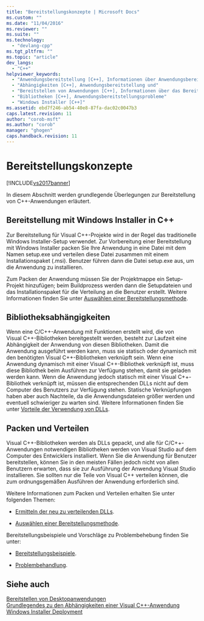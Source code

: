 ```yaml
---
title: "Bereitstellungskonzepte | Microsoft Docs"
ms.custom: ""
ms.date: "11/04/2016"
ms.reviewer: ""
ms.suite: ""
ms.technology: 
  - "devlang-cpp"
ms.tgt_pltfrm: ""
ms.topic: "article"
dev_langs: 
  - "C++"
helpviewer_keywords: 
  - "Anwendungsbereitstellung [C++], Informationen über Anwendungsbereitstellung"
  - "Abhängigkeiten [C++], Anwendungsbereitstellung und"
  - "Bereitstellen von Anwendungen [C++], Informationen über das Bereitstellen von Anwendungen"
  - "Bibliotheken [C++], Anwendungsbereitstellungsprobleme"
  - "Windows Installer [C++]"
ms.assetid: ebd7f246-ab54-40e8-87fa-dac02c0047b3
caps.latest.revision: 11
author: "corob-msft"
ms.author: "corob"
manager: "ghogen"
caps.handback.revision: 11
---
```

# Bereitstellungskonzepte
[!INCLUDE[vs2017banner](../assembler/inline/includes/vs2017banner.md)]

In diesem Abschnitt werden grundlegende Überlegungen zur Bereitstellung von C\+\+\-Anwendungen erläutert.  
  
## Bereitstellung mit Windows Installer in C\+\+  
 Zur Bereitstellung für Visual C\+\+\-Projekte wird in der Regel das traditionelle Windows Installer\-Setup verwendet.  Zur Vorbereitung einer Bereitstellung mit Windows Installer packen Sie Ihre Anwendung in eine Datei mit dem Namen setup.exe und verteilen diese Datei zusammen mit einem Installationspaket \(.msi\).  Benutzer führen dann die Datei setup.exe aus, um die Anwendung zu installieren.  
  
 Zum Packen der Anwendung müssen Sie der Projektmappe ein Setup\-Projekt hinzufügen; beim Buildprozess werden dann die Setupdateien und das Installationspaket für die Verteilung an die Benutzer erstellt.  Weitere Informationen finden Sie unter [Auswählen einer Bereitstellungsmethode](../ide/choosing-a-deployment-method.md).  
  
## Bibliotheksabhängigkeiten  
 Wenn eine C\/C\+\+\-Anwendung mit Funktionen erstellt wird, die von Visual C\+\+\-Bibliotheken bereitgestellt werden, besteht zur Laufzeit eine Abhängigkeit der Anwendung von diesen Bibliotheken.  Damit die Anwendung ausgeführt werden kann, muss sie statisch oder dynamisch mit den benötigten Visual C\+\+\-Bibliotheken verknüpft sein.  Wenn eine Anwendung dynamisch mit einer Visual C\+\+\-Bibliothek verknüpft ist, muss diese Bibliothek beim Ausführen zur Verfügung stehen, damit sie geladen werden kann.  Wenn die Anwendung jedoch statisch mit einer Visual C\+\+\-Bibliothek verknüpft ist, müssen die entsprechenden DLLs nicht auf dem Computer des Benutzers zur Verfügung stehen.  Statische Verknüpfungen haben aber auch Nachteile, da die Anwendungsdateien größer werden und eventuell schwieriger zu warten sind.  Weitere Informationen finden Sie unter [Vorteile der Verwendung von DLLs](../build/advantages-of-using-dlls.md).  
  
## Packen und Verteilen  
 Visual C\+\+\-Bibliotheken werden als DLLs gepackt, und alle für C\/C\+\+\-Anwendungen notwendigen Bibliotheken werden von Visual Studio auf dem Computer des Entwicklers installiert.  Wenn Sie die Anwendung für Benutzer bereitstellen, können Sie in den meisten Fällen jedoch nicht von allen Benutzern erwarten, dass sie zur Ausführung der Anwendung Visual Studio installieren.  Sie sollten nur die Teile von Visual C\+\+ verteilen können, die zum ordnungsgemäßen Ausführen der Anwendung erforderlich sind.  
  
 Weitere Informationen zum Packen und Verteilen erhalten Sie unter folgenden Themen:  
  
-   [Ermitteln der neu zu verteilenden DLLs](../ide/determining-which-dlls-to-redistribute.md).  
  
-   [Auswählen einer Bereitstellungsmethode](../ide/choosing-a-deployment-method.md).  
  
 Bereitstellungsbeispiele und Vorschläge zu Problembehebung finden Sie unter:  
  
-   [Bereitstellungsbeispiele](../ide/deployment-examples.md).  
  
-   [Problembehandlung](../build/troubleshooting-c-cpp-isolated-applications-and-side-by-side-assemblies.md).  
  
## Siehe auch  
 [Bereitstellen von Desktopanwendungen](../ide/deploying-native-desktop-applications-visual-cpp.md)   
 [Grundlegendes zu den Abhängigkeiten einer Visual C\+\+\-Anwendung](../ide/understanding-the-dependencies-of-a-visual-cpp-application.md)   
 [Windows Installer Deployment](assetId:///121be21b-b916-43e2-8f10-8b080516d2a0)